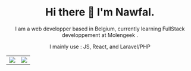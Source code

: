 <h1 align="center">Hi there 👋 I'm Nawfal.</h1>

<p align="center">I am a web developper based in Belgium, currently learning FullStack developpement at Molengeek .</p>


<p align="center">I mainly use : JS, React, and Laravel/PHP</p>

<table>
  <tr>
    <td valign="top"><img src="https://github-readme-stats.vercel.app/api?username=Nelnaji&count_private=true&theme=onedark&show_icons=true"></td>
    <td valign="center"><img src="https://github-readme-stats.vercel.app/api/top-langs/?username=Nelnaji&theme=onedark&layout=compact"></td>
  </tr>
</table>
